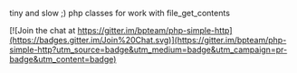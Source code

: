 tiny and slow ;) php classes for work with file_get_contents

[![Join the chat at https://gitter.im/bpteam/php-simple-http](https://badges.gitter.im/Join%20Chat.svg)](https://gitter.im/bpteam/php-simple-http?utm_source=badge&utm_medium=badge&utm_campaign=pr-badge&utm_content=badge)